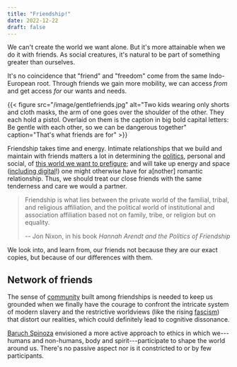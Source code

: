 ```yaml
---
title: "Friendship!"
date: 2022-12-22
draft: false
---
```


We can't create the world we want alone. But it's more attainable when
we do it with friends. As social creatures, it's natural to be part of
something greater than ourselves.

It's no coincidence that "friend" and "freedom" come from the same
Indo-European root. Through friends we gain more mobility, we can access
*from* and get access *for* our wants and needs.


{{< figure src="/image/gentlefriends.jpg" alt="Two kids wearing only shorts and cloth masks, the arm of one goes over the shoulder of the other. They each hold a pistol. Overlaid on them is the caption in big bold capital letters: Be gentle with each other, so we can be dangerous together" caption="That's what friends are for" >}}

Friendship takes time and energy.
Intimate relationships that we build and maintain with friends matters a
lot in determining the [politics](/politics), personal and social, of
[this world we want to prefigure](/revolution); and will take up energy
and space ([including digital](/online-bonds)!) one might otherwise have for a[nother] romantic relationship.
Thus, we should treat our close friends with the same tenderness and
care we would a partner.

> Friendship is what lies between the private world of the familial,
> tribal, and religious affiliation,
> and the political world of institutional
> and association affiliation based not on family, tribe,
> or religion but on equality.
>
> -- Jon Nixon, in his book  *Hannah Arendt and the Politics of Friendship*

We look into, and learn from, our friends
not because they are our exact copies,
but because of our differences with them.

## Network of friends

The sense of [community](/community) built among friendships
is needed to keep us
grounded when we finally have the courage to confront the intricate
system of modern slavery and the restrictive worldviews (like the rising
[fascism](/fascism)) that distort our realities, which could definitely
lead to cognitive dissonance.

[Baruch Spinoza](https://en.wikipedia.org/wiki/Baruch_Spinoza) envisioned a more active approach to ethics in which
we---humans and non-humans, body and spirit---participate to shape the
world around us. There's no passive aspect nor is it constricted to or
by few participants.
